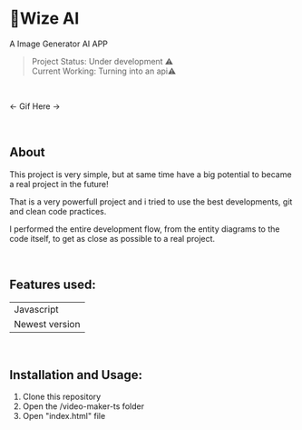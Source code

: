 # 🤖Wize AI
A Image Generator AI APP


> Project Status: Under development ⚠️
> <br>
> Current Working: Turning into an api⚠️
<br>


<- Gif Here ->

<br>

## About

This project is very simple, but at same time have a big potential to became a real project in the future!

That is a very powerfull project and i tried to use the best developments, git and clean code practices.

I performed the entire development flow, from the entity diagrams to the code itself, to get as close as possible to a real project.

<br>

## Features used:

<table>
  <tr>
    <td>Javascript</td>
  </tr>
  <tr>
    <td>Newest version</td>
  </tr>
<table>

<br>

## Installation and Usage:

1. Clone this repository
2. Open the /video-maker-ts folder
3. Open "index.html" file
